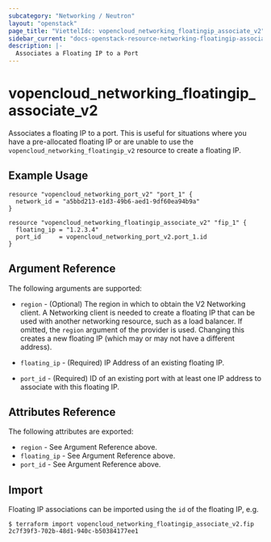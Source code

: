 ```yaml
---
subcategory: "Networking / Neutron"
layout: "openstack"
page_title: "ViettelIdc: vopencloud_networking_floatingip_associate_v2"
sidebar_current: "docs-openstack-resource-networking-floatingip-associate-v2"
description: |-
  Associates a Floating IP to a Port
---
```


# vopencloud\_networking\_floatingip\_associate\_v2

Associates a floating IP to a port. This is useful for situations
where you have a pre-allocated floating IP or are unable to use the
`vopencloud_networking_floatingip_v2` resource to create a floating IP.

## Example Usage

```hcl
resource "vopencloud_networking_port_v2" "port_1" {
  network_id = "a5bbd213-e1d3-49b6-aed1-9df60ea94b9a"
}

resource "vopencloud_networking_floatingip_associate_v2" "fip_1" {
  floating_ip = "1.2.3.4"
  port_id     = vopencloud_networking_port_v2.port_1.id
}
```

## Argument Reference

The following arguments are supported:

* `region` - (Optional) The region in which to obtain the V2 Networking client.
    A Networking client is needed to create a floating IP that can be used with
    another networking resource, such as a load balancer. If omitted, the
    `region` argument of the provider is used. Changing this creates a new
    floating IP (which may or may not have a different address).

* `floating_ip` - (Required) IP Address of an existing floating IP.

* `port_id` - (Required) ID of an existing port with at least one IP address to
    associate with this floating IP.

## Attributes Reference

The following attributes are exported:

* `region` - See Argument Reference above.
* `floating_ip` - See Argument Reference above.
* `port_id` - See Argument Reference above.

## Import

Floating IP associations can be imported using the `id` of the floating IP, e.g.

```
$ terraform import vopencloud_networking_floatingip_associate_v2.fip 2c7f39f3-702b-48d1-940c-b50384177ee1
```

